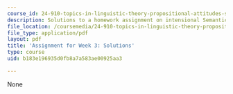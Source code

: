 ```yaml
---
course_id: 24-910-topics-in-linguistic-theory-propositional-attitudes-spring-2009
description: Solutions to a homework assignment on intensional Semantics.
file_location: /coursemedia/24-910-topics-in-linguistic-theory-propositional-attitudes-spring-2009/b183e196935d0fb8a7a583ae00925aa3_MIT24_910s09_sol_assn02.pdf
file_type: application/pdf
layout: pdf
title: 'Assignment for Week 3: Solutions'
type: course
uid: b183e196935d0fb8a7a583ae00925aa3

---
```

None